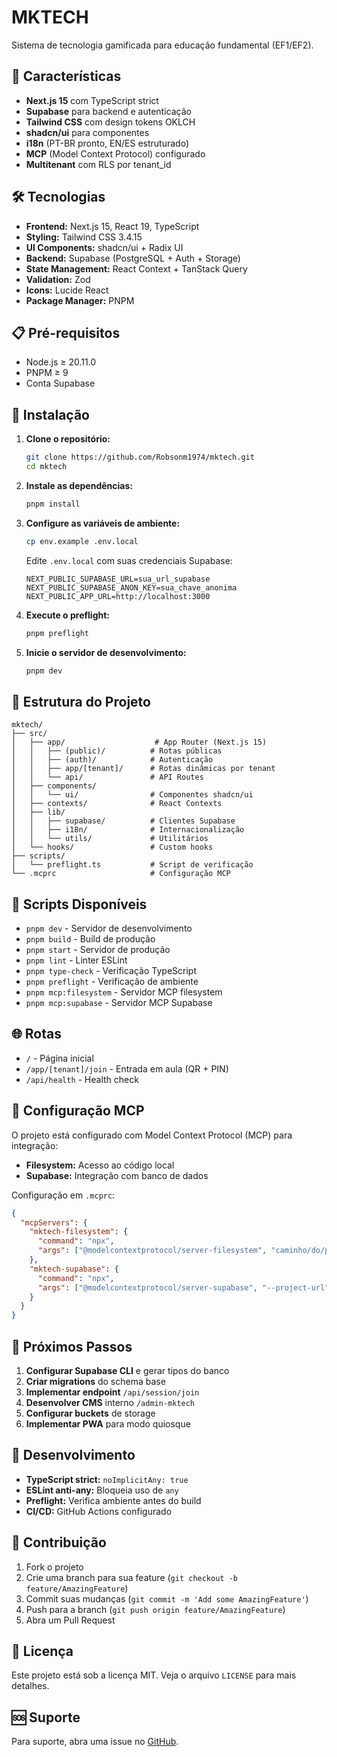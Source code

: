 # MKTECH

Sistema de tecnologia gamificada para educação fundamental (EF1/EF2).

## 🚀 Características

- **Next.js 15** com TypeScript strict
- **Supabase** para backend e autenticação
- **Tailwind CSS** com design tokens OKLCH
- **shadcn/ui** para componentes
- **i18n** (PT-BR pronto, EN/ES estruturado)
- **MCP** (Model Context Protocol) configurado
- **Multitenant** com RLS por tenant_id

## 🛠️ Tecnologias

- **Frontend:** Next.js 15, React 19, TypeScript
- **Styling:** Tailwind CSS 3.4.15
- **UI Components:** shadcn/ui + Radix UI
- **Backend:** Supabase (PostgreSQL + Auth + Storage)
- **State Management:** React Context + TanStack Query
- **Validation:** Zod
- **Icons:** Lucide React
- **Package Manager:** PNPM

## 📋 Pré-requisitos

- Node.js ≥ 20.11.0
- PNPM ≥ 9
- Conta Supabase

## 🚀 Instalação

1. **Clone o repositório:**
   ```bash
   git clone https://github.com/Robsonm1974/mktech.git
   cd mktech
   ```

2. **Instale as dependências:**
   ```bash
   pnpm install
   ```

3. **Configure as variáveis de ambiente:**
   ```bash
   cp env.example .env.local
   ```
   
   Edite `.env.local` com suas credenciais Supabase:
   ```env
   NEXT_PUBLIC_SUPABASE_URL=sua_url_supabase
   NEXT_PUBLIC_SUPABASE_ANON_KEY=sua_chave_anonima
   NEXT_PUBLIC_APP_URL=http://localhost:3000
   ```

4. **Execute o preflight:**
   ```bash
   pnpm preflight
   ```

5. **Inicie o servidor de desenvolvimento:**
   ```bash
   pnpm dev
   ```

## 📁 Estrutura do Projeto

```
mktech/
├── src/
│   ├── app/                    # App Router (Next.js 15)
│   │   ├── (public)/          # Rotas públicas
│   │   ├── (auth)/            # Autenticação
│   │   ├── app/[tenant]/      # Rotas dinâmicas por tenant
│   │   └── api/               # API Routes
│   ├── components/
│   │   └── ui/                # Componentes shadcn/ui
│   ├── contexts/              # React Contexts
│   ├── lib/
│   │   ├── supabase/          # Clientes Supabase
│   │   ├── i18n/              # Internacionalização
│   │   └── utils/             # Utilitários
│   └── hooks/                 # Custom hooks
├── scripts/
│   └── preflight.ts           # Script de verificação
└── .mcprc                     # Configuração MCP
```

## 🔧 Scripts Disponíveis

- `pnpm dev` - Servidor de desenvolvimento
- `pnpm build` - Build de produção
- `pnpm start` - Servidor de produção
- `pnpm lint` - Linter ESLint
- `pnpm type-check` - Verificação TypeScript
- `pnpm preflight` - Verificação de ambiente
- `pnpm mcp:filesystem` - Servidor MCP filesystem
- `pnpm mcp:supabase` - Servidor MCP Supabase

## 🌐 Rotas

- `/` - Página inicial
- `/app/[tenant]/join` - Entrada em aula (QR + PIN)
- `/api/health` - Health check

## 🔐 Configuração MCP

O projeto está configurado com Model Context Protocol (MCP) para integração:

- **Filesystem:** Acesso ao código local
- **Supabase:** Integração com banco de dados

Configuração em `.mcprc`:
```json
{
  "mcpServers": {
    "mktech-filesystem": {
      "command": "npx",
      "args": ["@modelcontextprotocol/server-filesystem", "caminho/do/projeto"]
    },
    "mktech-supabase": {
      "command": "npx",
      "args": ["@modelcontextprotocol/server-supabase", "--project-url", "url", "--api-key", "key"]
    }
  }
}
```

## 🚀 Próximos Passos

1. **Configurar Supabase CLI** e gerar tipos do banco
2. **Criar migrations** do schema base
3. **Implementar endpoint** `/api/session/join`
4. **Desenvolver CMS** interno `/admin-mktech`
5. **Configurar buckets** de storage
6. **Implementar PWA** para modo quiosque

## 📝 Desenvolvimento

- **TypeScript strict:** `noImplicitAny: true`
- **ESLint anti-any:** Bloqueia uso de `any`
- **Preflight:** Verifica ambiente antes do build
- **CI/CD:** GitHub Actions configurado

## 🤝 Contribuição

1. Fork o projeto
2. Crie uma branch para sua feature (`git checkout -b feature/AmazingFeature`)
3. Commit suas mudanças (`git commit -m 'Add some AmazingFeature'`)
4. Push para a branch (`git push origin feature/AmazingFeature`)
5. Abra um Pull Request

## 📄 Licença

Este projeto está sob a licença MIT. Veja o arquivo `LICENSE` para mais detalhes.

## 🆘 Suporte

Para suporte, abra uma issue no [GitHub](https://github.com/Robsonm1974/mktech/issues).